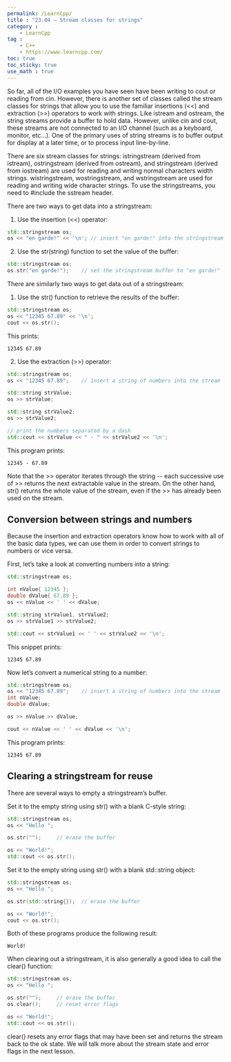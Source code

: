 ```yaml
---
permalink: /LearnCpp/
title : "23.04 — Stream classes for strings"
category :
    - LearnCpp
tag : 
    - C++
    - https://www.learncpp.com/
toc: true  
toc_sticky: true 
use_math : true
---
```


So far, all of the I/O examples you have seen have been writing to cout or reading from cin. However, there is another set of classes called the stream classes for strings that allow you to use the familiar insertions (<<) and extraction (>>) operators to work with strings. Like istream and ostream, the string streams provide a buffer to hold data. However, unlike cin and cout, these streams are not connected to an I/O channel (such as a keyboard, monitor, etc…). One of the primary uses of string streams is to buffer output for display at a later time, or to process input line-by-line.

There are six stream classes for strings: istringstream (derived from istream), ostringstream (derived from ostream), and stringstream (derived from iostream) are used for reading and writing normal characters width strings. wistringstream, wostringstream, and wstringstream are used for reading and writing wide character strings. To use the stringstreams, you need to #include the sstream header.

There are two ways to get data into a stringstream:

1. Use the insertion (<<) operator:

```c++
std::stringstream os;
os << "en garde!" << '\n'; // insert "en garde!" into the stringstream
```

2. Use the str(string) function to set the value of the buffer:

```c++
std::stringstream os;
os.str("en garde!");    // set the stringstream buffer to "en garde!"
```

There are similarly two ways to get data out of a stringstream:

1. Use the str() function to retrieve the results of the buffer:

```c++
std::stringstream os;
os << "12345 67.89" << '\n';
cout << os.str();
```

This prints:

```
12345 67.89
```

2. Use the extraction (>>) operator:

```c++
std::stringstream os;
os << "12345 67.89";    // insert a string of numbers into the stream

std::string strValue;
os >> strValue;

std::string strValue2;
os >> strValue2;

// print the numbers separated by a dash
std::cout << strValue << " - " << strValue2 << '\n';
```

This program prints:

```
12345 - 67.89
```

Note that the >> operator iterates through the string -- each successive use of >> returns the next extractable value in the stream. On the other hand, str() returns the whole value of the stream, even if the >> has already been used on the stream.


## Conversion between strings and numbers

Because the insertion and extraction operators know how to work with all of the basic data types, we can use them in order to convert strings to numbers or vice versa.

First, let’s take a look at converting numbers into a string:

```c++
std::stringstream os;

int nValue{ 12345 };
double dValue{ 67.89 };
os << nValue << ' ' << dValue;

std::string strValue1, strValue2;
os >> strValue1 >> strValue2;

std::cout << strValue1 << ' ' << strValue2 << '\n';
```

This snippet prints:

```
12345 67.89
```

Now let’s convert a numerical string to a number:

```c++
std::stringstream os;
os << "12345 67.89";    // insert a string of numbers into the stream
int nValue;
double dValue;

os >> nValue >> dValue;

cout << nValue << ' ' << dValue << '\n';
```

This program prints:

```
12345 67.89
```


## Clearing a stringstream for reuse

There are several ways to empty a stringstream’s buffer.

Set it to the empty string using str() with a blank C-style string:

```c++
std::stringstream os;
os << "Hello ";

os.str("");     // erase the buffer

os << "World!";
std::cout << os.str();
```

Set it to the empty string using str() with a blank std::string object:

```c++
std::stringstream os;
os << "Hello ";

os.str(std::string{});  // erase the buffer

os << "World!";
cout << os.str();
```

Both of these programs produce the following result:

```
World!
```

When clearing out a stringstream, it is also generally a good idea to call the clear() function:

```c++
std::stringstream os;
os << "Hello ";

os.str("");     // erase the buffer
os.clear();     // reset error flags

os << "World!";
std::cout << os.str();
```

clear() resets any error flags that may have been set and returns the stream back to the ok state. We will talk more about the stream state and error flags in the next lesson.
